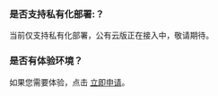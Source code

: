 ### 是否支持私有化部署:？

当前仅支持私有化部署，公有云版正在接入中，敬请期待。

### 是否有体验环境？

如果您需要体验，点击 [立即申请](https://cloud.tencent.com/apply/p/wb0rypfnsbi)。